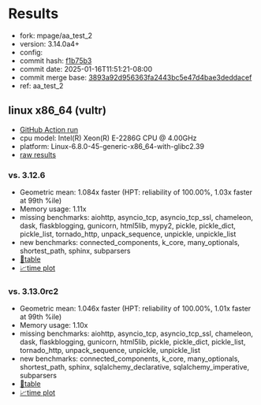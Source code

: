 # Results

- fork: mpage/aa_test_2
- version: 3.14.0a4+
- config: 
- commit hash: [f1b75b3](https://github.com/mpage/cpython/commit/f1b75b3)
- commit date: 2025-01-16T11:51:21-08:00
- commit merge base: [3893a92d956363fa2443bc5e47d4bae3deddacef](https://github.com/python/cpython/commit/3893a92d956363fa2443bc5e47d4bae3deddacef)
- ref: aa_test_2

## linux x86_64 (vultr)

- [GitHub Action run](https://github.com/facebookexperimental/free-threading-benchmarking/actions/runs/12816549528)
- cpu model: Intel(R) Xeon(R) E-2286G CPU @ 4.00GHz
- platform: Linux-6.8.0-45-generic-x86_64-with-glibc2.39
- [raw results](bm-20250116-vultr-x86_64-mpage-aa_test_2-3.14.0a4%2B-f1b75b3.json)

### vs. 3.12.6

- Geometric mean: 1.084x faster (HPT: reliability of 100.00%, 1.03x faster at 99th %ile)
- Memory usage: 1.11x
- missing benchmarks: aiohttp, asyncio_tcp, asyncio_tcp_ssl, chameleon, dask, flaskblogging, gunicorn, html5lib, mypy2, pickle, pickle_dict, pickle_list, tornado_http, unpack_sequence, unpickle, unpickle_list
- new benchmarks: connected_components, k_core, many_optionals, shortest_path, sphinx, subparsers
- [📄table](bm-20250116-vultr-x86_64-mpage-aa_test_2-3.14.0a4%2B-f1b75b3-vs-3.12.6.md)
- [📈time plot](bm-20250116-vultr-x86_64-mpage-aa_test_2-3.14.0a4%2B-f1b75b3-vs-3.12.6.svg)

### vs. 3.13.0rc2

- Geometric mean: 1.046x faster (HPT: reliability of 100.00%, 1.01x faster at 99th %ile)
- Memory usage: 1.10x
- missing benchmarks: aiohttp, asyncio_tcp, asyncio_tcp_ssl, chameleon, dask, flaskblogging, gunicorn, html5lib, pickle, pickle_dict, pickle_list, tornado_http, unpack_sequence, unpickle, unpickle_list
- new benchmarks: connected_components, k_core, many_optionals, shortest_path, sphinx, sqlalchemy_declarative, sqlalchemy_imperative, subparsers
- [📄table](bm-20250116-vultr-x86_64-mpage-aa_test_2-3.14.0a4%2B-f1b75b3-vs-3.13.0rc2.md)
- [📈time plot](bm-20250116-vultr-x86_64-mpage-aa_test_2-3.14.0a4%2B-f1b75b3-vs-3.13.0rc2.svg)

